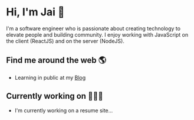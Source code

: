 # Hi, I'm Jai 👋

<!--
**iJKTen/iJKTen** is a ✨ _special_ ✨ repository because its `README.md` (this file) appears on your GitHub profile.

Here are some ideas to get you started:

- 🔭 I’m currently working on ...
- 🌱 I’m currently learning ...
- 👯 I’m looking to collaborate on ...
- 🤔 I’m looking for help with ...
- 💬 Ask me about ...
- 📫 How to reach me: ...
- 😄 Pronouns: ...
- ⚡ Fun fact: ...
-->

I'm a software engineer who is passionate about creating technology to elevate people and building community. I enjoy working with JavaScript on the client (ReactJS) and on the server (NodeJS).

## Find me around the web 🌎

- Learning in public at my [Blog](https://MyFriendJai.com)

## Currently working on 👨🏽‍💻

- I'm currently working on a resume site... 
